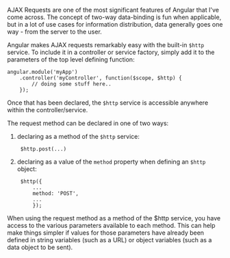 AJAX Requests are one of the most significant features of Angular that I've come across.  The concept of two-way data-binding is fun when applicable, but in a lot of use cases for information distribution, data generally goes one way - from the server to the user.

Angular makes AJAX requests remarkably easy with the built-in `$http` service.  To include it in a controller or service factory, simply add it to the parameters of the top level defining function:

    angular.module('myApp')
        .controller('myController', function($scope, $http) {
            // doing some stuff here..
        });

Once that has been declared, the `$http` service is accessible anywhere within the controller/service.

The request method can be declared in one of two ways:

1. declaring as a method of the `$http` service:

        $http.post(...)

2. declaring as a value of the `method` property when defining an `$http` object:

        $http({
            ...
            method: 'POST',
            ...
            });

When using the request method as a method of the $http service, you have access to the various parameters available to each method.  This can help make things simpler if values for those parameters have already been defined in string variables (such as a URL) or object variables (such as a data object to be sent).
